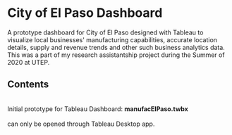 # City of El Paso Dashboard 
A prototype dashboard for City of El Paso designed with Tableau to visualize local businesses' manufacturing capabilities, accurate location details, supply and revenue trends and other such business analytics data. This was a part of my research assistantship project during the Summer of 2020 at UTEP. 
## Contents
<br> Initial prototype for Tableau Dashboard: **manufacElPaso.twbx**
<br><br> can only be opened through Tableau Desktop app. 
